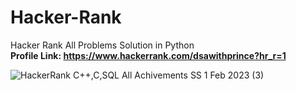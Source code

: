# Hacker-Rank
Hacker Rank All Problems Solution in Python 
<br>
<b>Profile Link: https://www.hackerrank.com/dsawithprince?hr_r=1</b>


![HackerRank C++,C,SQL All Achivements SS 1 Feb 2023 (3)](https://user-images.githubusercontent.com/71000042/219055245-2a72db5b-48cb-4c92-8a85-2764afee285d.png)
